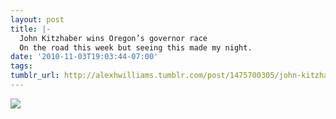 ```yaml
---
layout: post
title: |-
  John Kitzhaber wins Oregon’s governor race
  On the road this week but seeing this made my night.
date: '2010-11-03T19:03:44-07:00'
tags: 
tumblr_url: http://alexhwilliams.tumblr.com/post/1475700305/john-kitzhaber-wins-oregons-governor-race-on-the
---
```

<img src="http://24.media.tumblr.com/tumblr_lbc8e9qn4q1qz5a5ao1_400.jpg"/>
